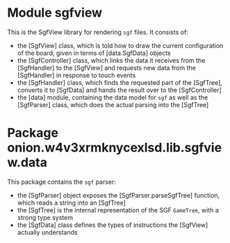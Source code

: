 # Module sgfview

This is the SgfView library for rendering `sgf` files. It consists of:

* the [SgfView] class, which is told how to draw the current configuration of the board, given in terms of [data.SgfData] objects
* the [SgfController] class, which links the data it receives from the [SgfHandler] to the [SgfView] and requests new data from the [SgfHandler] in response to touch events
* the [SgfHandler] class, which finds the requested part of the [SgfTree], converts it to [SgfData] and hands the result over to the [SgfController]
* the [data] module, containing the data model for `sgf` as well as the [SgfParser] class, which does the actual parsing into the [SgfTree]

# Package onion.w4v3xrmknycexlsd.lib.sgfview.data

This package contains the `sgf` parser:

* the [SgfParser] object exposes the [SgfParser.parseSgfTree] function, which reads a string into an [SgfTree]
* the [SgfTree] is the internal representation of the SGF `GameTree`, with a strong type system
* the [SgfData] class defines the types of instructions the [SgfView] actually understands
